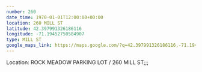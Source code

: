 ```yaml
---
number: 260
date_time: 1970-01-01T12:00:00+00:00
location: 260 MILL ST
latitude: 42.397991326186116
longitude: -71.19452750584907
type: MILL ST
google_maps_link: https://maps.google.com/?q=42.397991326186116,-71.19452750584907
---
```


Location: ROCK MEADOW PARKING LOT / 260 MILL ST;;;
